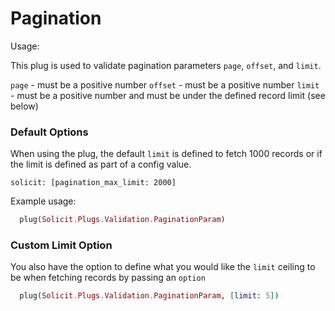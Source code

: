 # Pagination

Usage:

This plug is used to validate pagination parameters `page`, `offset`, and `limit`.

`page` - must be a positive number
`offset` - must be a positive number
`limit` - must be a positive number and must be under the defined record limit (see below)

### Default Options

When using the plug, the default `limit` is defined to fetch 1000 records or if the
limit is defined as part of a config value.

```text
solicit: [pagination_max_limit: 2000]
```

Example usage:
```elixir
  plug(Solicit.Plugs.Validation.PaginationParam)
```

### Custom Limit Option

You also have the option to define what you would like the `limit` ceiling to be
when fetching records by passing an `option`

```elixir
  plug(Solicit.Plugs.Validation.PaginationParam, [limit: 5])
```


